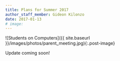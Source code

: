 ```yaml
---
title: Plans for Summer 2017
author_staff_member: Gideon Kilonzo
date: 2017-01-13
# image:
---
```


![Students on Computers]({{ site.baseurl }}/images/photos/parent_meeting.jpg){:.post-image}

Update coming soon!

